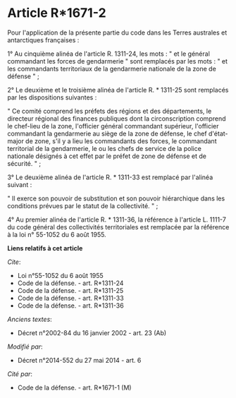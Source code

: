# Article R*1671-2

Pour l'application de la présente partie du code dans les Terres australes et antarctiques françaises : 

1° Au cinquième alinéa de l'article R. 1311-24, les mots : " et le général commandant les forces de gendarmerie " sont
remplacés par les mots : " et les commandants territoriaux de la gendarmerie nationale de la zone de défense " ; 

2° Le deuxième et le troisième alinéa de l'article R. * 1311-25 sont remplacés par les dispositions suivantes : 

" Ce comité comprend les préfets des régions et des départements, le            directeur régional des finances publiques
dont la circonscription comprend le chef-lieu de la zone, l'officier général commandant supérieur, l'officier commandant la
gendarmerie au siège de la zone de défense, le chef d'état-major de zone, s'il y a lieu les commandants des forces, le
commandant territorial de la gendarmerie, le ou les chefs de service de la police nationale désignés à cet effet par le
préfet de zone de défense et de sécurité. " ; 

3° Le deuxième alinéa de l'article R. * 1311-33 est remplacé par l'alinéa suivant : 

" Il exerce son pouvoir de substitution et son pouvoir hiérarchique dans les conditions prévues par le statut de la
collectivité. " ; 

4° Au premier alinéa de l'article R. * 1311-36, la référence à l'article L. 1111-7 du code général des collectivités
territoriales est remplacée par la référence à la loi n° 55-1052 du 6 août 1955.

**Liens relatifs à cet article**

_Cite_:

  - Loi n°55-1052 du 6 août 1955
  - Code de la défense. - art. R*1311-24
  - Code de la défense. - art. R*1311-25
  - Code de la défense. - art. R*1311-33
  - Code de la défense. - art. R*1311-36

_Anciens textes_:

  - Décret n°2002-84 du 16 janvier 2002 - art. 23 (Ab)

_Modifié par_:

  - Décret n°2014-552 du 27 mai 2014 - art. 6

_Cité par_:

  - Code de la défense. - art. R*1671-1 (M)
